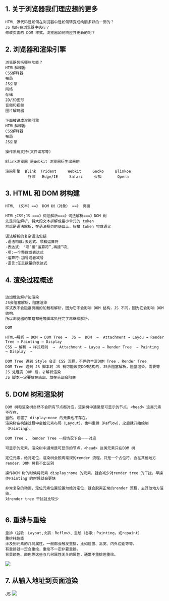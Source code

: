 ## 1.	关于浏览器我们理应想的更多
```JS
HTML 源代码是如何在浏览器中是如何转变成绚丽多彩的一面的？
JS 如何在浏览器中执行？
修改页面的 DOM 样式，浏览器如何响应并更新的呢？

```
## 2.	浏览器和渲染引擎

```JS
浏览器包括哪些功能？
HTML解释器
CSS解释器
布局
JS引擎
网络
存储
2D/3D图形 
音频和视频 
图片解码器

下面被说成渲染引擎
HTML解释器
CSS解释器
布局
JS引擎

操作系统支持(文件读写等)

Blink浏览器 是Webkit 浏览器衍生出来的

渲染引擎  Blink  Trident     Webkit     Gecko     Blinkoe
          谷歌   Edge/IE     Safari     火狐       Opera
```
## 3.	HTML 和 DOM 树构建
```JS
HTML （文本）==》 DOM 树（对象） ==》 页面

HTML;CSS;JS ===》词法解析===》词法解析===》DOM 树
先是词法解析，将大段文本拆解成最小单元的 token
然后是语法解析，在语法规范的基础上，扫描 token 完成语义

语法解析的复杂语法包括
.语法构成:表达式、项和运算符
·表达式: "项”接“运算符”,再接“项,
·项:一个整数或表达式
·运算符:加号或者减号
·语言:任意数量的表达式
```

## 4.	渲染过程概述
```JS

边加载边解析边渲染
JS会阻塞解析，阻塞渲染
样式表不会阻塞页面的加载和解析，因为它不会影响 DOM 结构，JS 不同，因为它会影响 DOM 结构，
所以浏览器的策略都是等脚本执行完了再继续解析。

DOM

HTML→解析 → DOM → DOM Tree →  JS →  DOM  →  Attachment → Layou → Render Tree → Painting → Display  
CSS → 解析 → 样式规则  →  Attachment → Layou → Render Tree  → Painting  → Display  →

DOM Tree 遇到 Style 会走 CSS 流程，不停的丰富DOM Tree 、Render Tree 
DOM Tree 遇到 JS 脚本时 JS 有可能改变DOM结构的，JS会阻塞解析，阻塞渲染，需要等 JS 处理完 DOM 后，才解析渲染
JS 脚本一定要放在底部，放在头部会阻塞
```

## 5.	DOM 树和渲染树
```JS
DOM 树和渲染树自然不会所有节点都对应，渲染树中通常是可显示的节点，<head> 这类元素不存在，
当然，设置了 display:none 的元素也不存在。
渲染树在构建过程中会给元素布局（Layout），也叫重排（Reflow），之后就开始绘制（Painting）。

DOM Tree 、 Render Tree 一般情况下会一一对应

可显示的元素，渲染树中通常是可显示的节点，<head> 这类元素只在DOM 树

定位元素，绝对定位，渲染树会脱离常规的render 流程，只是一个占位符，会在其他地方render，DOM 树看不出区别

操作DOM 树的时候将元素 display:none 的元素，就会减少对render tree 的干扰，早操作Painting 的时候就会更快

非常复杂的动画，定位元素位置设置为绝对定位，就会脱离正常的render 流程，去其他地方渲染，
对render tree 干扰就比较少


```
## 6.	重排与重绘
```JS
重排（谷歌：Layout,火狐：Reflow）、重绘（谷歌：Painting，或repaint）
重排耗性能
涉及到元素的几何属性，一般都会触发重排，比如位置、高宽、内外边距等等。
有重排就一定会重绘，重绘不一定非要重排。
背景颜色、颜色等这些与几何属性无关的属性，通常不重排但重绘。
```
![](https://raw.githubusercontent.com/lz109896/Web-datum/ff49433873463056755d313624e70fc9ce4d2c78/%E9%87%8D%E6%8B%8D%E4%B8%8E%E9%87%8D%E7%BB%98.png)


## 7.	从输入地址到页面渲染
JS
![](https://raw.githubusercontent.com/lz109896/Web-datum/ff49433873463056755d313624e70fc9ce4d2c78/%E4%BB%8E%E8%BE%93%E5%85%A5%E5%9C%B0%E5%9D%80%E5%88%B0%E9%A1%B5%E9%9D%A2%E6%B8%B2%E6%9F%93.png)


